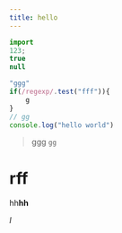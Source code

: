 ```yaml
---
title: hello
---
```


```javascript
import
123;
true
null

"ggg"
if(/regexp/.test("fff")){
    g
}
// gg
console.log("hello world")
```
> ggg
> `gg`

# rff

hh**hh**

_l_

